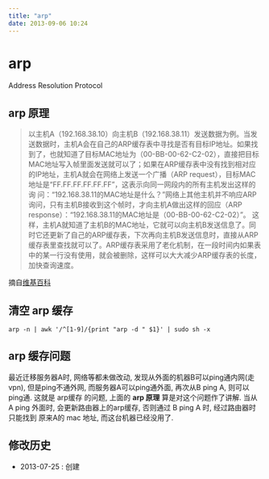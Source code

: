 ```yaml
---
title: "arp"
date: 2013-09-06 10:24
---
```



# arp #

Address Resolution Protocol

## arp 原理 ##

> 以主机A（192.168.38.10）向主机B（192.168.38.11）发送数据为例。当发送数据时，主机A会在自己的ARP缓存表中寻找是否有目标IP地址。如果找到了，也就知道了目标MAC地址为（00-BB-00-62-C2-02），直接把目标MAC地址写入帧里面发送就可以了；如果在ARP缓存表中没有找到相对应的IP地址，主机A就会在网络上发送一个广播（ARP request），目标MAC地址是“FF.FF.FF.FF.FF.FF”，这表示向同一网段内的所有主机发出这样的询 问：“192.168.38.11的MAC地址是什么？”网络上其他主机并不响应ARP询问，只有主机B接收到这个帧时，才向主机A做出这样的回应（ARP response）：“192.168.38.11的MAC地址是（00-BB-00-62-C2-02）”。 这样，主机A就知道了主机B的MAC地址，它就可以向主机B发送信息了。同时它还更新了自己的ARP缓存表，下次再向主机B发送信息时，直接从ARP缓存表里查找就可以了。ARP缓存表采用了老化机制，在一段时间内如果表中的某一行没有使用，就会被删除，这样可以大大减少ARP缓存表的长度，加快查询速度。

摘自[维基百科](http://zh.wikipedia.org/wiki/%E5%9C%B0%E5%9D%80%E8%A7%A3%E6%9E%90%E5%8D%8F%E8%AE%AE)

## 清空 arp 缓存 ##

	arp -n | awk '/^[1-9]/{print "arp -d " $1}' | sudo sh -x

## arp 缓存问题 ##

最近迁移服务器A时, 网络等都未做改动, 发现从外面的机器B可以ping通内网(走vpn), 但是ping不通外网, 而服务器A可以ping通外面, 再次从B ping A, 则可以ping通. 这就是 arp缓存 的问题, 上面的 **arp 原理** 算是对这个问题作了讲解. 当从 A ping 外面时, 会更新路由器上的arp缓存, 否则通过 B ping A 时, 经过路由器时只能找到 原来A的 mac 地址, 而这台机器已经没用了.


## 修改历史 ##

* 2013-07-25 : 创建
